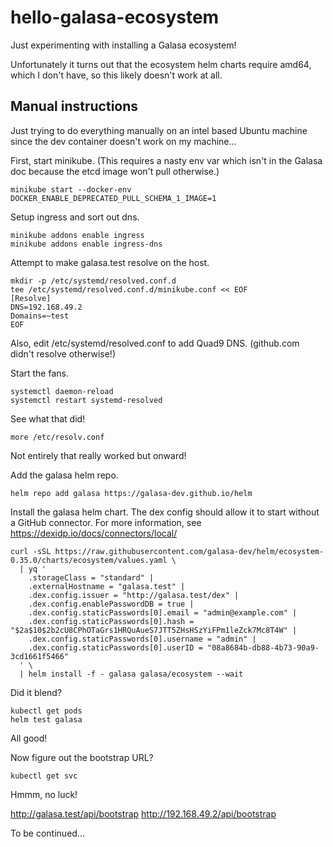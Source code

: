 # hello-galasa-ecosystem

Just experimenting with installing a Galasa ecosystem!

Unfortunately it turns out that the ecosystem helm charts require amd64, which I don't have, so this likely doesn't work at all.

## Manual instructions

Just trying to do everything manually on an intel based Ubuntu machine since the dev container doesn't work on my machine...

First, start minikube. (This requires a nasty env var which isn't in the Galasa doc because the etcd image won't pull otherwise.)

```
minikube start --docker-env DOCKER_ENABLE_DEPRECATED_PULL_SCHEMA_1_IMAGE=1
```

Setup ingress and sort out dns.

```
minikube addons enable ingress
minikube addons enable ingress-dns
```

Attempt to make galasa.test resolve on the host.

```
mkdir -p /etc/systemd/resolved.conf.d
tee /etc/systemd/resolved.conf.d/minikube.conf << EOF
[Resolve]
DNS=192.168.49.2
Domains=~test
EOF
```

Also, edit /etc/systemd/resolved.conf to add Quad9 DNS. (github.com didn't resolve otherwise!)

Start the fans.

```
systemctl daemon-reload
systemctl restart systemd-resolved
```

See what that did!

```
more /etc/resolv.conf
```

Not entirely that really worked but onward!

Add the galasa helm repo.

```
helm repo add galasa https://galasa-dev.github.io/helm
```

Install the galasa helm chart. The dex config should allow it to start without a GitHub connector. For more information, see https://dexidp.io/docs/connectors/local/

```
curl -sSL https://raw.githubusercontent.com/galasa-dev/helm/ecosystem-0.35.0/charts/ecosystem/values.yaml \
  | yq '
    .storageClass = "standard" |
    .externalHostname = "galasa.test" |
    .dex.config.issuer = "http://galasa.test/dex" |
    .dex.config.enablePasswordDB = true |
    .dex.config.staticPasswords[0].email = "admin@example.com" |
    .dex.config.staticPasswords[0].hash = "$2a$10$2b2cU8CPhOTaGrs1HRQuAueS7JTT5ZHsHSzYiFPm1leZck7Mc8T4W" |
    .dex.config.staticPasswords[0].username = "admin" |
    .dex.config.staticPasswords[0].userID = "08a8684b-db88-4b73-90a9-3cd1661f5466"
  ' \
  | helm install -f - galasa galasa/ecosystem --wait
```

Did it blend?

```
kubectl get pods
helm test galasa
```

All good!

Now figure out the bootstrap URL?

```
kubectl get svc
```

Hmmm, no luck!

http://galasa.test/api/bootstrap
http://192.168.49.2/api/bootstrap

To be continued...
